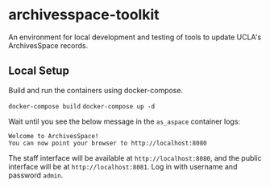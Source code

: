 # archivesspace-toolkit
An environment for local development and testing of tools to update UCLA's ArchivesSpace records.

## Local Setup
Build and run the containers using docker-compose.

`docker-compose build`
`docker-compose up -d`

Wait until you see the below message in the `as_aspace` container logs:
```
Welcome to ArchivesSpace!
You can now point your browser to http://localhost:8080
```

The staff interface will be available at `http://localhost:8080`, and the public interface will be at `http://localhost:8081`. Log in with username and password `admin`.

